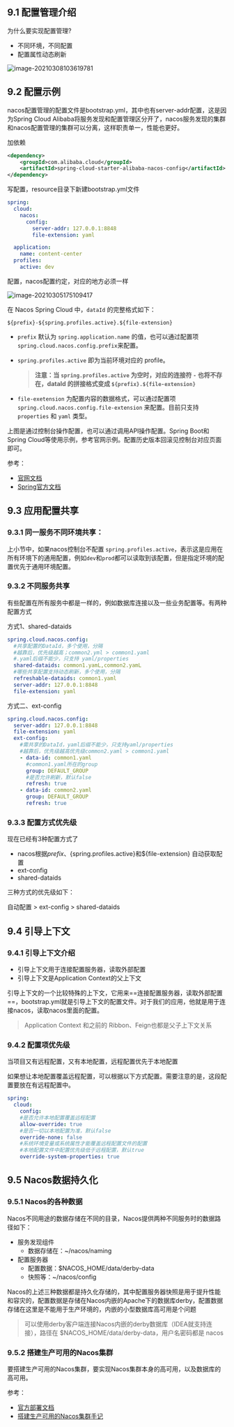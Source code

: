 ## 9.1 配置管理介绍

为什么要实现配置管理?

- 不同环境，不同配置
- 配置属性动态刷新

![image-20210308103619781](C:\Users\wanggaosheng\AppData\Roaming\Typora\typora-user-images\image-20210308103619781.png)

## 9.2 配置示例

nacos配置管理的配置文件是bootstrap.yml，其中也有server-addr配置，这是因为Spring Cloud Alibaba将服务发现和配置管理区分开了，nacos服务发现的集群和nacos配置管理的集群可以分离，这样职责单一，性能也更好。

加依赖

```xml
<dependency>
    <groupId>com.alibaba.cloud</groupId>
    <artifactId>spring-cloud-starter-alibaba-nacos-config</artifactId>
</dependency>
```

写配置，resource目录下新建bootstrap.yml文件

```yml
spring:
  cloud:
    nacos:
      config:
        server-addr: 127.0.0.1:8848
        file-extension: yaml

  application:
    name: content-center
  profiles:
    active: dev
```

配置，nacos配置约定，对应的地方必须一样

![image-20210305175109417](https://s3.ax1x.com/2021/03/08/6Qe76S.png)

在 Nacos Spring Cloud 中，`dataId` 的完整格式如下：

```plain
${prefix}-${spring.profiles.active}.${file-extension}
```

- `prefix` 默认为 `spring.application.name` 的值，也可以通过配置项 `spring.cloud.nacos.config.prefix`来配置。

- `spring.profiles.active` 即为当前环境对应的 profile。 

  > **注意：当 `spring.profiles.active` 为空时，对应的连接符 `-` 也将不存在，dataId 的拼接格式变成 `${prefix}.${file-extension}`**

- `file-exetension` 为配置内容的数据格式，可以通过配置项 `spring.cloud.nacos.config.file-extension` 来配置。目前只支持 `properties` 和 `yaml` 类型。

上图是通过控制台操作配置，也可以通过调用API操作配置。Spring Boot和Spring Cloud等使用示例，参考官网示例。配置历史版本回滚见控制台对应页面即可。

参考：

- [官网文档](https://nacos.io/zh-cn/docs/quick-start-spring-cloud.html)
- [Spring官方文档](https://spring-cloud-alibaba-group.github.io/github-pages/hoxton/en-us/index.html#_spring_cloud_alibaba_nacos_config)

## 9.3 应用配置共享

### 9.3.1 同一服务不同环境共享：

上小节中，如果nacos控制台不配置 `spring.profiles.active`，表示这是应用在所有环境下的通用配置，例如`dev`和`prod`都可以读取到该配置，但是指定环境的配置优先于通用环境配置。

### 9.3.2 不同服务共享

有些配置在所有服务中都是一样的，例如数据库连接以及一些业务配置等。有两种配置方式

方式1、shared-dataids

```yml
spring.cloud.nacos.config:
  #共享配置的DataId，多个使用，分隔 
  #越靠后，优先级越高；common2.yml > common1.yaml 
  #.yaml后缀不能少，只支持 yaml/properties 
  shared-dataids: common1.yamL,common2.yamL 
  #哪些共享配置支持动态刷新，多个使用，分隔 
  refreshable-dataids: common1.yaml 
  server-addr: 127.0.0.1:8848 
  file-extension: yaml
```

方式二、ext-config

```yml
spring.cloud.nacos.config:
  server-addr: 127.0.0.1:8848 
  file-extension: yaml 
  ext-config:
    #需共享的DataId，yaml后缀不能少，只支持yaml/properties 
    #越靠后，优先级越高优先级common2.yaml > common1.yaml 
    - data-id: common1.yaml 
      #common1.yaml所在的group 
      group: DEFAULT_GROUP 
      #是否允许刷新，默认false 
      refresh: true 
    - data-id: common2.yaml 
      group: DEFAULT_GROUP 
      refresh: true
```

### 9.3.3 配置方式优先级

现在已经有3种配置方式了

- nacos根据${prefix}、${spring.profiles.active}和${file-extension} 自动获取配置
- ext-config
- shared-dataids

三种方式的优先级如下：

自动配置 > ext-config > shared-dataids

## 9.4 引导上下文

### 9.4.1 引导上下文介绍

- 引导上下文用于连接配置服务器，读取外部配置
- 引导上下文是Application Context的父上下文

引导上下文的一个比较特殊的上下文，它用来==连接配置服务器，读取外部配置==，bootstrap.yml就是引导上下文的配置文件。对于我们的应用，他就是用于连接nacos，读取nacos里面的配置。

> Application Context 和之前的 Ribbon、Feign也都是父子上下文关系

### 9.4.2 配置项优先级

当项目又有远程配置，又有本地配置，远程配置优先于本地配置

如果想让本地配置覆盖远程配置，可以根据以下方式配置。需要注意的是，这段配置要放在有远程配置中。

```yml
spring:
  cloud:
    config:
    #是否允许本地配置覆盖远程配置
    allow-override: true
    #是否一切以本地配置为准，默认false
    override-none: false
    #系统环境变量或系统属性才能覆盖远程配置文件的配置
    #本地配置文件中配置优先级低于远程配置，默认true
    override-system-properties: true
```

## 9.5 Nacos数据持久化

### 9.5.1 Nacos的各种数据

Nacos不同用途的数据存储在不同的目录，Nacos提供两种不同服务时的数据路径如下：

- 服务发现组件
  - 数据存储在：~/nacos/naming
- 配置服务器
  - 配置数据：$NACOS_HOME/data/derby-data
  - 快照等：~/nacos/config

Nacos的上述三种数据都是持久化存储的，其中配置服务器快照是用于提升性能和容灾的，配置数据是存储在Nacos内嵌的Apache下的数据库derby，配置数据存储在这里是不能用于生产环境的，内嵌的小型数据库高可用是个问题

> 可以使用derby客户端连接Nacos内嵌的derby数据库（IDEA就支持连接），路径在 $NACOS_HOME/data/derby-data，用户名密码都是 nacos

### 9.5.2 搭建生产可用的Nacos集群

要搭建生产可用的Nacos集群，要实现Nacos集群本身的高可用，以及数据库的高可用。

参考：
- [官方部署文档](https://nacos.io/zh-cn/docs/deployment.html)
- [搭建生产可用的Nacos集群手记](https://www.imooc.com/article/288153)